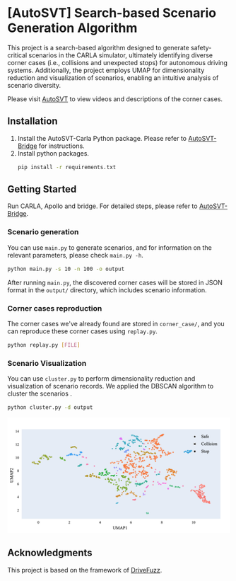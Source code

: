 # \[AutoSVT\] Search-based Scenario Generation Algorithm 
This project is a search-based algorithm designed to generate safety-critical scenarios in the CARLA simulator, ultimately identifying diverse corner cases (i.e., collisions and unexpected stops) for autonomous driving systems. Additionally, the project employs UMAP for dimensionality reduction and visualization of scenarios, enabling an intuitive analysis of scenario diversity.

Please visit [AutoSVT](https://idslab-autosec.github.io/) to view videos and descriptions of the corner cases.

## Installation
1. Install the AutoSVT-Carla Python package. Please refer to [AutoSVT-Bridge](https://github.com/idslab-autosec/AutoSVT-Carla-Apollo-Bridge) for instructions.
2. Install python packages.
    ```bash
    pip install -r requirements.txt 
    ```


## Getting Started
Run CARLA, Apollo and bridge. For detailed steps, please refer to [AutoSVT-Bridge](https://github.com/idslab-autosec/AutoSVT-Carla-Apollo-Bridge).

### Scenario generation
You can use `main.py` to generate scenarios, and for information on the relevant parameters, please check `main.py -h`.

```bash
python main.py -s 10 -n 100 -o output
```

After running `main.py`, the discovered corner cases will be stored in JSON format in the `output/` directory, which includes scenario information.

### Corner cases reproduction
The corner cases we've already found are stored in `corner_case/`, and you can reproduce these corner cases using `replay.py`.

```bash
python replay.py [FILE]
```

### Scenario Visualization
You can use `cluster.py` to perform dimensionality reduction and visualization of scenario records. We applied the DBSCAN algorithm to cluster the scenarios .
```bash
python cluster.py -d output
```
![cluster](docs/images/dbscan.png)


## Acknowledgments
This project is based on the framework of [DriveFuzz](https://gitlab.com/s3lab-code/public/drivefuzz).